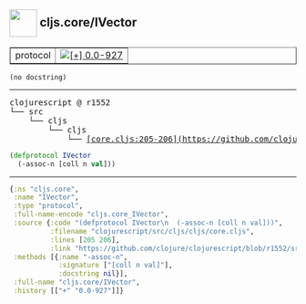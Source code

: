 ## <img width="48px" valign="middle" src="http://i.imgur.com/Hi20huC.png"> cljs.core/IVector

 <table border="1">
<tr>
<td>protocol</td>
<td><a href="https://github.com/cljsinfo/api-refs/tree/0.0-927"><img valign="middle" alt="[+] 0.0-927" src="https://img.shields.io/badge/+-0.0--927-lightgrey.svg"></a> </td>
</tr>
</table>

 <samp>
</samp>

```
(no docstring)
```

---

 <pre>
clojurescript @ r1552
└── src
    └── cljs
        └── cljs
            └── <ins>[core.cljs:205-206](https://github.com/clojure/clojurescript/blob/r1552/src/cljs/cljs/core.cljs#L205-L206)</ins>
</pre>

```clj
(defprotocol IVector
  (-assoc-n [coll n val]))
```


---

```clj
{:ns "cljs.core",
 :name "IVector",
 :type "protocol",
 :full-name-encode "cljs.core_IVector",
 :source {:code "(defprotocol IVector\n  (-assoc-n [coll n val]))",
          :filename "clojurescript/src/cljs/cljs/core.cljs",
          :lines [205 206],
          :link "https://github.com/clojure/clojurescript/blob/r1552/src/cljs/cljs/core.cljs#L205-L206"},
 :methods [{:name "-assoc-n",
            :signature ["[coll n val]"],
            :docstring nil}],
 :full-name "cljs.core/IVector",
 :history [["+" "0.0-927"]]}

```
